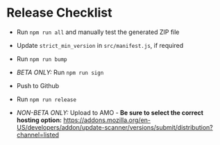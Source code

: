 # Release Checklist

* Run `npm run all` and manually test the generated ZIP file
* Update `strict_min_version` in `src/manifest.js`, if required

* Run `npm run bump`
* *BETA ONLY:* Run `npm run sign`
* Push to Github

* Run `npm run release`

* *NON-BETA ONLY:* Upload to AMO - **Be sure to select the correct hosting option:**
  <https://addons.mozilla.org/en-US/developers/addon/update-scanner/versions/submit/distribution?channel=listed>
